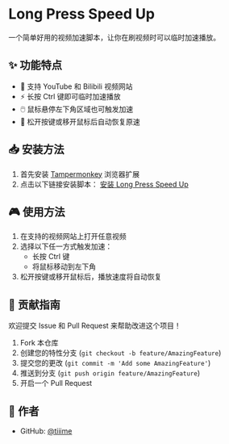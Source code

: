 # Long Press Speed Up

一个简单好用的视频加速脚本，让你在刷视频时可以临时加速播放。

## ✨ 功能特点

- 🎯 支持 YouTube 和 Bilibili 视频网站
- ⚡ 长按 Ctrl 键即可临时加速播放
- 🖱️ 鼠标悬停左下角区域也可触发加速
- 🔄 松开按键或移开鼠标后自动恢复原速

## 📥 安装方法

1. 首先安装 [Tampermonkey](https://www.tampermonkey.net/) 浏览器扩展
2. 点击以下链接安装脚本：
   [安装 Long Press Speed Up](https://raw.githubusercontent.com/tiiime/LongPressSpeedUp/main/long-press-speed-up.user.js)

## 🎮 使用方法

1. 在支持的视频网站上打开任意视频
2. 选择以下任一方式触发加速：
   - 长按 Ctrl 键
   - 将鼠标移动到左下角
3. 松开按键或移开鼠标后，播放速度将自动恢复


## 🤝 贡献指南

欢迎提交 Issue 和 Pull Request 来帮助改进这个项目！

1. Fork 本仓库
2. 创建您的特性分支 (`git checkout -b feature/AmazingFeature`)
3. 提交您的更改 (`git commit -m 'Add some AmazingFeature'`)
4. 推送到分支 (`git push origin feature/AmazingFeature`)
5. 开启一个 Pull Request


## 👤 作者

- GitHub: [@tiiime](https://github.com/tiiime)

